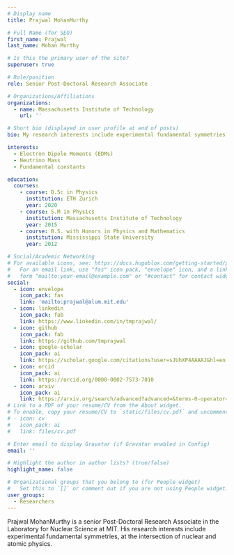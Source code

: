 ```yaml
---
# Display name
title: Prajwal MohanMurthy

# Full Name (for SEO)
first_name: Prajwal
last_name: Mohan Murthy

# Is this the primary user of the site?
superuser: true

# Role/position
role: Senior Post-Doctoral Research Associate

# Organizations/Affiliations
organizations:
  - name: Massachusetts Institute of Technology
    url: ''

# Short bio (displayed in user profile at end of posts)
bio: My research interests include experimental fundamental symmetries, at the intersections of nuclear and atomic physics.

interests:
  - Electron Dipole Moments (EDMs)
  - Neutrino Mass
  - Fundamental constants

education:
  courses:
    - course: D.Sc in Physics
      institution: ETH Zurich
      year: 2020
    - course: S.M in Physics
      institution: Massachusetts Institute of Technology
      year: 2015
    - course: B.S. with Honors in Physics and Mathematics
      institution: Mississippi State University
      year: 2012

# Social/Academic Networking
# For available icons, see: https://docs.hugoblox.com/getting-started/page-builder/#icons
#   For an email link, use "fas" icon pack, "envelope" icon, and a link in the
#   form "mailto:your-email@example.com" or "#contact" for contact widget.
social:
  - icon: envelope
    icon_pack: fas
    link: 'mailto:prajwal@alum.mit.edu'
  - icon: linkedin
    icon_pack: fab
    link: https://www.linkedin.com/in/tmprajwal/
  - icon: github
    icon_pack: fab
    link: https://github.com/tmprajwal
  - icon: google-scholar
    icon_pack: ai
    link: https://scholar.google.com/citations?user=sJUhXP4AAAAJ&hl=en
  - icon: orcid
    icon_pack: ai
    link: https://orcid.org/0000-0002-7573-7010  
  - icon: arxiv
    icon_pack: ai
    link: https://arxiv.org/search/advanced?advanced=&terms-0-operator=AND&terms-0-term=Murthy%2C+P+T+M&terms-0-field=author&terms-1-operator=OR&terms-1-term=Mohanmurthy%2C+P&terms-1-field=author&terms-2-operator=OR&terms-2-term=Murthy%2C+P+M&terms-2-field=author&classification-physics_archives=all&date-filter_by=all_dates&date-year=&date-from_date=&date-to_date=&date-date_type=submitted_date&abstracts=show&size=50&order=-announced_date_first
# Link to a PDF of your resume/CV from the About widget.
# To enable, copy your resume/CV to `static/files/cv.pdf` and uncomment the lines below.
# - icon: cv
#   icon_pack: ai
#   link: files/cv.pdf

# Enter email to display Gravatar (if Gravatar enabled in Config)
email: ''

# Highlight the author in author lists? (true/false)
highlight_name: false

# Organizational groups that you belong to (for People widget)
#   Set this to `[]` or comment out if you are not using People widget.
user_groups:
  - Researchers
---
```


Prajwal MohanMurthy is a senior Post-Doctoral Research Associate in the Laboratory for Nuclear Science at MIT. His research interests include experimental fundamental symmetries, at the intersection of nuclear and atomic physics.


